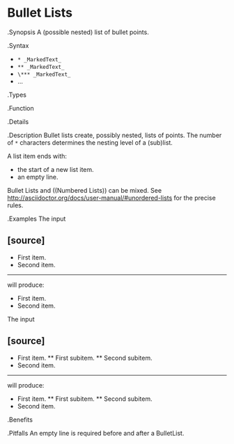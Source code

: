 # Bullet Lists

.Synopsis
A (possible nested) list of bullet points.

.Syntax
*  `* _MarkedText_`
*  `** _MarkedText_`
*  `\*** _MarkedText_`
*  ...

.Types

.Function

.Details

.Description
Bullet lists create, possibly nested, lists of points.
The number of `*` characters determines the nesting level of a (sub)list.

A list item ends with:

*  the start of a new list item.
*  an empty line.

Bullet Lists and ((Numbered Lists)) can be mixed.
See http://asciidoctor.org/docs/user-manual/#unordered-lists for the precise rules.

.Examples
The input

[source]
----
* First item.
* Second item.
----

will produce:

*  First item.
*  Second item.


The input

[source]
----
* First item.
  ** First subitem.
  ** Second subitem.
* Second item.
----

will produce:

*  First item.
   **  First subitem.
   **  Second subitem.
*  Second item.

.Benefits

.Pitfalls
An empty line is required before and after a BulletList.

